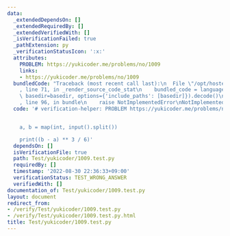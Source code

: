 ```yaml
---
data:
  _extendedDependsOn: []
  _extendedRequiredBy: []
  _extendedVerifiedWith: []
  _isVerificationFailed: true
  _pathExtension: py
  _verificationStatusIcon: ':x:'
  attributes:
    PROBLEM: https://yukicoder.me/problems/no/1009
    links:
    - https://yukicoder.me/problems/no/1009
  bundledCode: "Traceback (most recent call last):\n  File \"/opt/hostedtoolcache/Python/3.10.6/x64/lib/python3.10/site-packages/onlinejudge_verify/documentation/build.py\"\
    , line 71, in _render_source_code_stat\n    bundled_code = language.bundle(stat.path,\
    \ basedir=basedir, options={'include_paths': [basedir]}).decode()\n  File \"/opt/hostedtoolcache/Python/3.10.6/x64/lib/python3.10/site-packages/onlinejudge_verify/languages/python.py\"\
    , line 96, in bundle\n    raise NotImplementedError\nNotImplementedError\n"
  code: '# verification-helper: PROBLEM https://yukicoder.me/problems/no/1009


    a, b = map(int, input().split())

    print((b - a) ** 3 / 6)'
  dependsOn: []
  isVerificationFile: true
  path: Test/yukicoder/1009.test.py
  requiredBy: []
  timestamp: '2022-08-30 22:36:33+09:00'
  verificationStatus: TEST_WRONG_ANSWER
  verifiedWith: []
documentation_of: Test/yukicoder/1009.test.py
layout: document
redirect_from:
- /verify/Test/yukicoder/1009.test.py
- /verify/Test/yukicoder/1009.test.py.html
title: Test/yukicoder/1009.test.py
---
```

